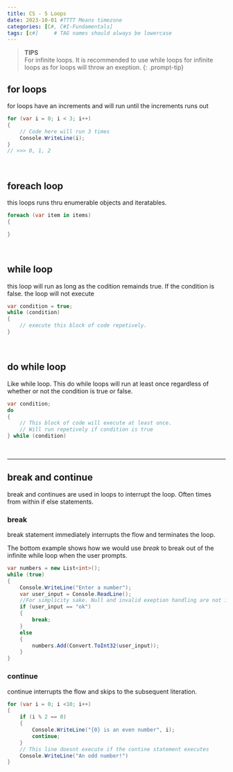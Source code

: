 ```yaml
---
title: CS - 5 Loops
date: 2023-10-01 #TTTT Means timezone
categories: [C#, C#I-Fundamentals]
tags: [c#]     # TAG names should always be lowercase
---
```



> **TIPS**\
> For infinite loops. It is recommended to use while loops for infinite loops as for loops will throw an exeption. 
{: .prompt-tip}


## for loops
for loops have an increments and will run until the increments runs out
```cs
for (var i = 0; i < 3; i++)
{
	// Code here will run 3 times
	Console.WriteLine(i);
}
// >>> 0, 1, 2
```

<br>

## foreach loop
this loops runs thru enumerable objects and iteratables.
```cs
foreach (var item in items)
{

}
```

<br>

## while loop
this loop will run as long as the codition remainds true. If the condition is false. the loop will not execute

```cs
var condition = true;
while (condition)
{
	// execute this block of code repetively.
}
```

<br>

## do while loop
Like while loop. This do while loops will run at least once regardless of whether or not the condition is true or false.
```cs
var condition;
do
{
	// This block of code will execute at least once.
	// Will run repetively if condition is true
} while (condition)
```

<br>

---
## break and continue
break and continues are used in loops to interrupt the loop. Often times from within if else statements. 

### **break**
break statement immediately interrupts the flow and terminates the loop.

The bottom example shows how we would use *break* to break out of the infinite while loop when the user prompts. 
```cs
var numbers = new List<int>();
while (true)
{
	Console.WriteLine("Enter a number");
	var user_input = Console.ReadLine();
	//For simplicity sake. Null and invalid exeption handling are not implemented.
	if (user_input == "ok")
	{
		break;
	}
	else
	{
		numbers.Add(Convert.ToInt32(user_input));
	}
}
```


### **continue**
continue interrupts the flow and skips to the subsequent literation.
```cs
for (var i = 0; i <10; i++)
{
	if (i % 2 == 0)
	{
		Console.WriteLine("{0} is an even number", i);
		continue;
	}
	// This line doesnt execute if the contine statement executes
	Console.WriteLine("An odd number!")
}
```
